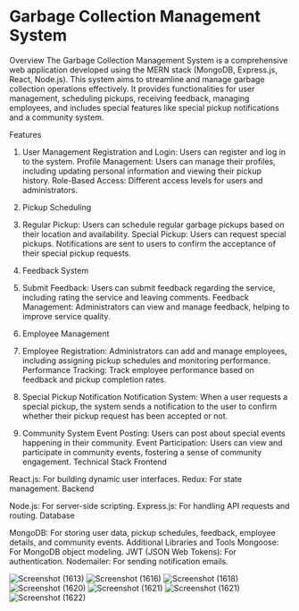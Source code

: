 # Garbage Collection Management System
Overview
The Garbage Collection Management System is a comprehensive web application developed using the MERN stack (MongoDB, Express.js, React, Node.js). This system aims to streamline and manage garbage collection operations effectively. It provides functionalities for user management, scheduling pickups, receiving feedback, managing employees, and includes special features like special pickup notifications and a community system.

Features

1. User Management
Registration and Login: Users can register and log in to the system.
Profile Management: Users can manage their profiles, including updating personal information and viewing their pickup history.
Role-Based Access: Different access levels for users and administrators.
2. Pickup Scheduling

3. Regular Pickup: Users can schedule regular garbage pickups based on their location and availability.
Special Pickup: Users can request special pickups. Notifications are sent to users to confirm the acceptance of their special pickup requests.
4. Feedback System

5. Submit Feedback: Users can submit feedback regarding the service, including rating the service and leaving comments.
Feedback Management: Administrators can view and manage feedback, helping to improve service quality.
6. Employee Management

7. Employee Registration: Administrators can add and manage employees, including assigning pickup schedules and monitoring performance.
Performance Tracking: Track employee performance based on feedback and pickup completion rates.
8. Special Pickup Notification
Notification System: When a user requests a special pickup, the system sends a notification to the user to confirm whether their pickup request has been accepted or not.
9. Community System
Event Posting: Users can post about special events happening in their community.
Event Participation: Users can view and participate in community events, fostering a sense of community engagement.
Technical Stack
Frontend

React.js: For building dynamic user interfaces.
Redux: For state management.
Backend

Node.js: For server-side scripting.
Express.js: For handling API requests and routing.
Database

MongoDB: 
For storing user data, pickup schedules, feedback, employee details, and community events.
Additional Libraries and Tools
Mongoose: For MongoDB object modeling.
JWT (JSON Web Tokens): For authentication.
Nodemailer: For sending notification emails.

![Screenshot (1613)](https://github.com/IT21754470/Garbage-collection-system/assets/110586268/d1fb8cd6-c270-4802-826c-7d94ca4da204)
![Screenshot (1616)](https://github.com/IT21754470/Garbage-collection-system/assets/110586268/41c204ed-7b3f-4552-9f6c-1e22aed7cfb8)
![Screenshot (1618)](https://github.com/IT21754470/Garbage-collection-system/assets/110586268/16d28d67-3f4b-4e39-b4dc-d56a64a7b087)
![Screenshot (1620)](https://github.com/IT21754470/Garbage-collection-system/assets/110586268/0224954e-1840-4843-b8dd-126fe4461874)
![Screenshot (1621)](https://github.com/IT21754470/Garbage-collection-system/assets/110586268/2efbbbf9-c216-4bf7-84c9-1559cd69faf1)
![Screenshot (1621)](https://github.com/IT21754470/Garbage-collection-system/assets/110586268/2bc9f245-c91d-4910-b8c7-5cdf5fcf5309)
![Screenshot (1622)](https://github.com/IT21754470/Garbage-collection-system/assets/110586268/bc4e59a0-8382-447e-8524-b0c8979df8af)

